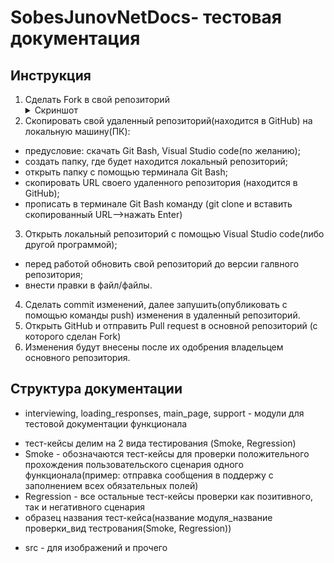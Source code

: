 # SobesJunovNetDocs- тестовая документация

## Инструкция

1. Сделать Fork в свой репозиторий <details><summary>Скриншот</summary>![Fork](src/img/fork.png)</details>
2. Скопировать свой удаленный репозиторий(находится в GitHub) на локальную машину(ПК):
- предусловие: скачать Git Bash, Visual Studio code(по желанию);
- создать папку, где будет находится локальный репозиторий;
- открыть папку с помощью терминала Git Bash;
- скопировать URL своего удаленного репозитория (находится в GitHub);
- прописать в терминале Git Bash команду (git clone и вставить скопированный URL-->нажать Enter)
3. Открыть локальный репозиторий с помощью Visual Studio code(либо другой программой);
- перед работой обновить свой репозиторий до версии галвного репозитория;
- внести правки в файл/файлы.
4. Сделать commit изменений, далее запушить(опубликовать с помощью команды push) изменения в удаленный репозиторий.
5. Открыть GitHub и отправить Pull request в основной репозиторий (с которого сделан Fork)
6. Изменения будут внесены после их одобрения владельцем основного репозитория.

## Структура документации

* interviewing, loading_responses, main_page, support - модули для тестовой документации функционала
- тест-кейсы делим на 2 вида тестирования (Smoke, Regression)
- Smoke - обозначаются тест-кейсы для проверки положительного прохождения пользовательского сценария одного          функционала(пример: отправка сообщения в поддержу с заполнением всех обязательных полей)
- Regression - все остальные тест-кейсы проверки как позитивного, так и негативного сценария
- образец названия тест-кейса(название модуля_название проверки_вид тестрования(Smoke, Regression))

* src - для изображений и прочего
